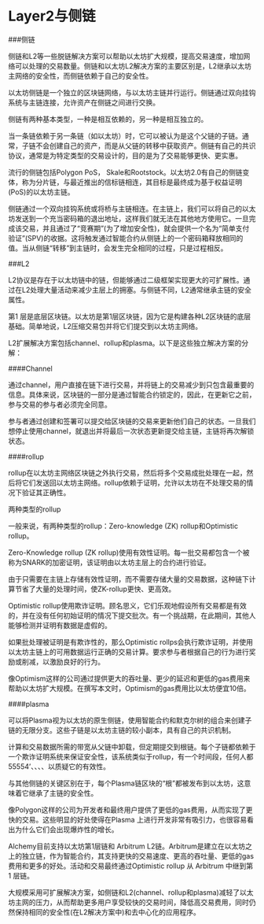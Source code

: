 # Layer2与侧链

###侧链

  侧链和L2等一些脱链解决方案可以帮助以太坊扩大规模，提高交易速度，增加网络可以处理的交易数量。侧链和以太坊L2解决方案的主要区别是，L2继承以太坊主网络的安全性，而侧链依赖于自己的安全性。

  以太坊侧链是一个独立的区块链网络，与以太坊主链并行运行。侧链通过双向挂钩系统与主链连接，允许资产在侧链之间进行交换。

侧链有两种基本类型，一种是相互依赖的，另一种是相互独立的。

  当一条链依赖于另一条链（如以太坊）时，它可以被认为是这个父链的子链。通常，子链不会创建自己的资产，而是从父链的转移中获取资产。侧链有自己的共识协议，通常是为特定类型的交易设计的，目的是为了交易能够更快、更实惠。

  流行的侧链包括Polygon PoS， Skale和Rootstock。以太坊2.0有自己的侧链变体，称为分片链，与最近推出的信标链相连，其目标是最终成为基于权益证明(PoS)的以太坊主链。

  侧链通过一个双向挂钩系统或将桥与主链相连。在主链上，我们可以将自己的以太坊发送到一个充当密码箱的退出地址，这样我们就无法在其他地方使用它。一旦完成该交易，并且通过了“竞赛期”(为了增加安全性)，就会提供一个名为“简单支付验证”(SPV)的收据。这将触发通过智能合约从侧链上的一个密码箱释放相同的值。当从侧链“转移”到主链时，会发生完全相同的过程，只是过程相反。


###L2

L2协议是存在于以太坊链中的链，但能够通过二级框架实现更大的可扩展性。通过在L2处理大量活动来减少主层上的拥塞。与侧链不同，L2通常继承主链的安全属性。

第1 层是底层区块链。以太坊是第1层区块链，因为它是构建各种L2区块链的底层基础。简单地说，L2压缩交易包并将它们提交到以太坊主网络。

L2扩展解决方案包括channel、rollup和plasma。以下是这些独立解决方案的分解：

####Channel

通过channel，用户直接在链下进行交易，并将链上的交易减少到只包含最重要的信息。具体来说，区块链的一部分是通过智能合约锁定的，因此，在更新它之前，参与交易的参与者必须完全同意。

参与者通过创建和签署可以提交给区块链的交易来更新他们自己的状态。一旦我们想停止使用channel，就退出并将最后一次状态更新提交给主链，主链将再次解锁状态。



####rollup

rollup在以太坊主网络区块链之外执行交易，然后将多个交易成批处理在一起，然后将它们发送回以太坊主网络。rollup依赖于证明，允许以太坊在不处理交易的情况下验证其正确性。

两种类型的rollup

一般来说，有两种类型的rollup：Zero-knowledge (ZK) rollup和Optimistic rollup。

Zero-Knowledge rollup (ZK rollup)使用有效性证明。每一批交易都包含一个被称为SNARK的加密证明，该证明由以太坊主层上的合约进行验证。

由于只需要在主链上存储有效性证明，而不需要存储大量的交易数据，这种链下计算节省了大量的处理时间，使ZK-rollup更快、更高效。

Optimistic rollup使用欺诈证明。顾名思义，它们乐观地假设所有交易都是有效的，并在没有任何初始证明的情况下提交批次。有一个挑战期，在此期间，其他人能够检测并证明有数据是虚假的。

如果批处理被证明是有欺诈性的，那么Optimistic rollps会执行欺诈证明，并使用以太坊主链上的可用数据运行正确的交易计算。要求参与者根据自己的行为进行奖励或削减，以激励良好的行为。

像Optimism这样的公司通过提供更大的吞吐量、更少的延迟和更低的gas费用来帮助以太坊扩大规模。在撰写本文时，Optimism的gas费用比以太坊便宜10倍。

####plasma

可以将Plasma视为以太坊的原生侧链，使用智能合约和默克尔树的组合来创建子链的无限分支。这些子链是以太坊主链的较小副本，具有自己的共识机制。

计算和交易数据所需的带宽从父链中卸载，但定期提交到根链。每个子链都依赖于一个欺诈证明系统来保证安全性，该系统类似于rollup，有一个时间段，任何人都55554’、、、、以质疑它的有效性。

与其他侧链的关键区别在于，每个Plasma链区块的“根”都被发布到以太坊，这意味着它继承了主链的安全性。



像Polygon这样的公司为开发者和最终用户提供了更低的gas费用，从而实现了更快的交易。这些明显的好处使得在Plasma 上进行开发非常有吸引力，也很容易看出为什么它们会出现爆炸性的增长。

Alchemy目前支持以太坊第1层链和 Arbitrum L2链。Arbitrum是建立在以太坊之上的独立链，作为智能合约，其支持更快的交易速度、更高的吞吐量、更低的gas费用和更多的好处。活动和交易最终通过Optimistic rollup 从 Arbitrum 中继到第 1 层链。

大规模采用可扩展解决方案，如侧链和L2(channel、rollup和plasma)减轻了以太坊主网的压力，从而帮助更多用户享受较快的交易时间，降低高交易费用，同时仍然保持相同的安全性(在L2解决方案中)和去中心化的应用程序。


